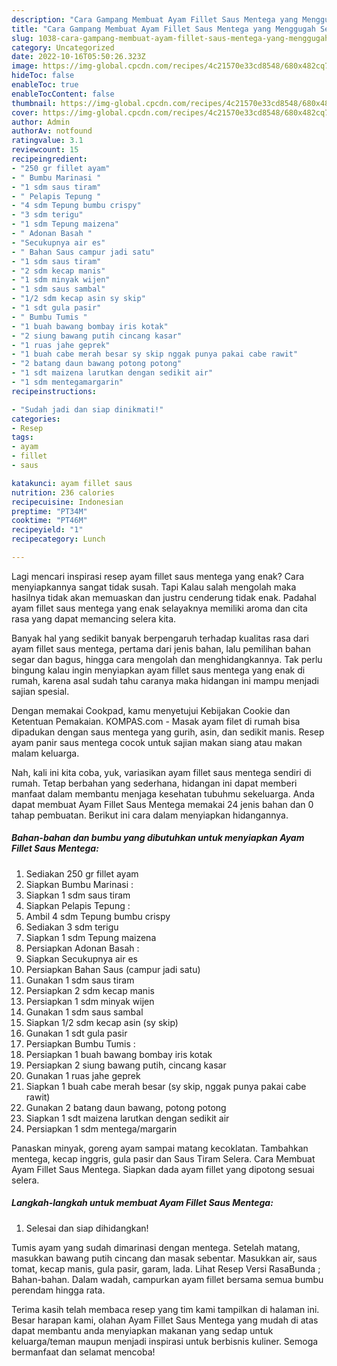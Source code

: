 ```yaml
---
description: "Cara Gampang Membuat Ayam Fillet Saus Mentega yang Menggugah Selera, Buat Buka Puasa}"
title: "Cara Gampang Membuat Ayam Fillet Saus Mentega yang Menggugah Selera, Buat Buka Puasa}"
slug: 1038-cara-gampang-membuat-ayam-fillet-saus-mentega-yang-menggugah-selera-buat-buka-puasa
category: Uncategorized
date: 2022-10-16T05:50:26.323Z
image: https://img-global.cpcdn.com/recipes/4c21570e33cd8548/680x482cq70/ayam-fillet-saus-mentega-foto-resep-utama.jpg
hideToc: false
enableToc: true
enableTocContent: false
thumbnail: https://img-global.cpcdn.com/recipes/4c21570e33cd8548/680x482cq70/ayam-fillet-saus-mentega-foto-resep-utama.jpg
cover: https://img-global.cpcdn.com/recipes/4c21570e33cd8548/680x482cq70/ayam-fillet-saus-mentega-foto-resep-utama.jpg
author: Admin
authorAv: notfound
ratingvalue: 3.1
reviewcount: 15
recipeingredient:
- "250 gr fillet ayam"
- " Bumbu Marinasi "
- "1 sdm saus tiram"
- " Pelapis Tepung "
- "4 sdm Tepung bumbu crispy"
- "3 sdm terigu"
- "1 sdm Tepung maizena"
- " Adonan Basah "
- "Secukupnya air es"
- " Bahan Saus campur jadi satu"
- "1 sdm saus tiram"
- "2 sdm kecap manis"
- "1 sdm minyak wijen"
- "1 sdm saus sambal"
- "1/2 sdm kecap asin sy skip"
- "1 sdt gula pasir"
- " Bumbu Tumis "
- "1 buah bawang bombay iris kotak"
- "2 siung bawang putih cincang kasar"
- "1 ruas jahe geprek"
- "1 buah cabe merah besar sy skip nggak punya pakai cabe rawit"
- "2 batang daun bawang potong potong"
- "1 sdt maizena larutkan dengan sedikit air"
- "1 sdm mentegamargarin"
recipeinstructions:

- "Sudah jadi dan siap dinikmati!"
categories:
- Resep
tags:
- ayam
- fillet
- saus

katakunci: ayam fillet saus 
nutrition: 236 calories
recipecuisine: Indonesian
preptime: "PT34M"
cooktime: "PT46M"
recipeyield: "1"
recipecategory: Lunch

---
```



Lagi mencari inspirasi resep ayam fillet saus mentega yang enak? Cara menyiapkannya sangat tidak susah. Tapi Kalau salah mengolah maka hasilnya tidak akan memuaskan dan justru cenderung tidak enak. Padahal ayam fillet saus mentega yang enak selayaknya memiliki aroma dan cita rasa yang dapat memancing selera kita.


Banyak hal yang sedikit banyak berpengaruh terhadap kualitas rasa dari ayam fillet saus mentega, pertama dari jenis bahan, lalu pemilihan bahan segar dan bagus, hingga cara mengolah dan menghidangkannya. Tak perlu bingung kalau ingin menyiapkan ayam fillet saus mentega yang enak di rumah, karena asal sudah tahu caranya maka hidangan ini mampu menjadi sajian spesial.

Dengan memakai Cookpad, kamu menyetujui Kebijakan Cookie dan Ketentuan Pemakaian. KOMPAS.com - Masak ayam filet di rumah bisa dipadukan dengan saus mentega yang gurih, asin, dan sedikit manis. Resep ayam panir saus mentega cocok untuk sajian makan siang atau makan malam keluarga.


Nah, kali ini kita coba, yuk, variasikan ayam fillet saus mentega sendiri di rumah. Tetap berbahan yang sederhana, hidangan ini dapat memberi manfaat dalam membantu menjaga kesehatan tubuhmu sekeluarga. Anda dapat membuat Ayam Fillet Saus Mentega memakai 24 jenis bahan dan 0 tahap pembuatan. Berikut ini cara dalam menyiapkan hidangannya.

<!--inarticleads1-->

##### Bahan-bahan dan bumbu yang dibutuhkan untuk menyiapkan Ayam Fillet Saus Mentega:

1. Sediakan 250 gr fillet ayam
1. Siapkan  Bumbu Marinasi :
1. Siapkan 1 sdm saus tiram
1. Siapkan  Pelapis Tepung :
1. Ambil 4 sdm Tepung bumbu crispy
1. Sediakan 3 sdm terigu
1. Siapkan 1 sdm Tepung maizena
1. Persiapkan  Adonan Basah :
1. Siapkan Secukupnya air es
1. Persiapkan  Bahan Saus (campur jadi satu)
1. Gunakan 1 sdm saus tiram
1. Persiapkan 2 sdm kecap manis
1. Persiapkan 1 sdm minyak wijen
1. Gunakan 1 sdm saus sambal
1. Siapkan 1/2 sdm kecap asin (sy skip)
1. Gunakan 1 sdt gula pasir
1. Persiapkan  Bumbu Tumis :
1. Persiapkan 1 buah bawang bombay iris kotak
1. Persiapkan 2 siung bawang putih, cincang kasar
1. Gunakan 1 ruas jahe geprek
1. Siapkan 1 buah cabe merah besar (sy skip, nggak punya pakai cabe rawit)
1. Gunakan 2 batang daun bawang, potong potong
1. Siapkan 1 sdt maizena larutkan dengan sedikit air
1. Persiapkan 1 sdm mentega/margarin


Panaskan minyak, goreng ayam sampai matang kecoklatan. Tambahkan mentega, kecap inggris, gula pasir dan Saus Tiram Selera. Cara Membuat Ayam Fillet Saus Mentega. Siapkan dada ayam fillet yang dipotong sesuai selera. 

<!--inarticleads2-->

##### Langkah-langkah untuk membuat Ayam Fillet Saus Mentega:


1. Selesai dan siap dihidangkan!

Tumis ayam yang sudah dimarinasi dengan mentega. Setelah matang, masukkan bawang putih cincang dan masak sebentar. Masukkan air, saus tomat, kecap manis, gula pasir, garam, lada. Lihat Resep Versi RasaBunda ; Bahan-bahan. Dalam wadah, campurkan ayam fillet bersama semua bumbu perendam hingga rata. 

Terima kasih telah membaca resep yang tim kami tampilkan di halaman ini. Besar harapan kami, olahan Ayam Fillet Saus Mentega yang mudah di atas dapat membantu anda menyiapkan makanan yang sedap untuk keluarga/teman maupun menjadi inspirasi untuk berbisnis kuliner. Semoga bermanfaat dan selamat mencoba!
